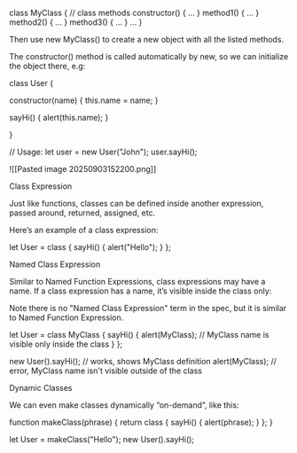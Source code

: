 class MyClass {
  // class methods
  constructor() { ... }
  method1() { ... }
  method2() { ... }
  method3() { ... }
  ...
}

Then use new MyClass() to create a new object with all the listed methods.
 
The constructor() method is called automatically by new, so we can initialize the object there, e.g:

class User {
 
  constructor(name) {
    this.name = name;
  }
 
  sayHi() {
    alert(this.name);
  }
 
}
 
// Usage:
let user = new User("John");
user.sayHi();

![[Pasted image 20250903152200.png]]

Class Expression

Just like functions, classes can be defined inside another expression, passed around, returned, assigned, etc.
 
Here’s an example of a class expression:
 
let User = class {
  sayHi() {
    alert("Hello");
  }
};

Named Class Expression

Similar to Named Function Expressions, class expressions may have a name. If a class expression has a name, it’s visible inside the class only:

Note there is no "Named Class Expression" term in the spec, but it is similar to Named Function Expression.

let User = class MyClass {
  sayHi() {
    alert(MyClass); // MyClass name is visible only inside the class
  }
};

new User().sayHi(); // works, shows MyClass definition
alert(MyClass); // error, MyClass name isn't visible outside of the class

Dynamic Classes

We can even make classes dynamically “on-demand”, like this:

function makeClass(phrase) {
  return class {
    sayHi() {
      alert(phrase);
    }
  };
}

let User = makeClass("Hello");
new User().sayHi();
